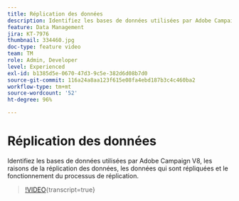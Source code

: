 ```yaml
---
title: Réplication des données
description: Identifiez les bases de données utilisées par Adobe Campaign V8, les raisons de la réplication des données, les données qui sont répliquées et le fonctionnement du processus de réplication.
feature: Data Management
jira: KT-7976
thumbnail: 334460.jpg
doc-type: feature video
team: TM
role: Admin, Developer
level: Experienced
exl-id: b1385d5e-0670-47d3-9c5e-382d6d08b7d0
source-git-commit: 116a24a8aa123f615e08fa4ebd187b3c4c460ba2
workflow-type: tm+mt
source-wordcount: '52'
ht-degree: 96%

---
```


# Réplication des données

Identifiez les bases de données utilisées par Adobe Campaign V8, les raisons de la réplication des données, les données qui sont répliquées et le fonctionnement du processus de réplication.

>[!VIDEO](https://video.tv.adobe.com/v/334460?quality=12&learn=on){transcript=true}
